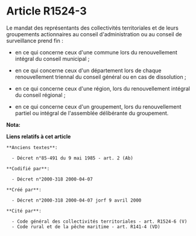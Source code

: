 # Article R1524-3

Le mandat des représentants des collectivités territoriales et de leurs groupements actionnaires au conseil d'administration
ou au conseil de surveillance prend fin :

- en ce qui concerne ceux d'une commune lors du renouvellement intégral du conseil municipal ;

- en ce qui concerne ceux d'un département lors de chaque renouvellement triennal du conseil général ou en cas de
dissolution ;

- en ce qui concerne ceux d'une région, lors du renouvellement intégral du conseil régional ;

- en ce qui concerne ceux d'un groupement, lors du renouvellement partiel ou intégral de l'assemblée délibérante du
groupement.

**Nota:**



**Liens relatifs à cet article**

	**Anciens textes**:

	  - Décret n°85-491 du 9 mai 1985 - art. 2 (Ab)

	**Codifié par**:

	  - Décret n°2000-318 2000-04-07

	**Créé par**:

	  - Décret n°2000-318 2000-04-07 jorf 9 avril 2000

	**Cité par**:

	  - Code général des collectivités territoriales - art. R1524-6 (V)
	  - Code rural et de la pêche maritime - art. R141-4 (VD)

